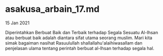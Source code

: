 # asakusa_arbain_17.md
15 Jan 2021

Diperintahkan Berbuat Baik dan Terbaik terhadap Segala Sesuatu
Al-Ihsan atau berbuat baik adalah diantara sifat utama seorang muslim. 
Mari kita simak bagaiman nasihat Rasuulullah shallallahu'alaihiwasallam dan penjelasan ulama tentang perintah berbuat al-Ihsan terhadap segala hal.
